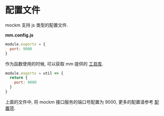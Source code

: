 # 配置文件
mockm 支持 js 类型的配置文件.

**mm.config.js**
``` js
module.exports = {
  port: 9000
}
```

作为函数使用的时候, 可以获取 mm 提供的 [工具库](../config/config_fn.md).

``` js
module.exports = util => {
  return {
    port: 9000
  }
}
```

上面的文件中, 将 mockm 接口服务的端口号配置为 9000, 更多的配置请参考 [配置项](../config/option.md#config-port).
